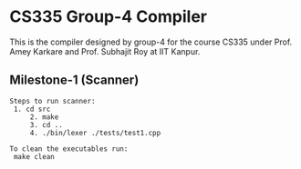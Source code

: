 # CS335 Group-4 Compiler

This is the compiler designed by group-4 for the course CS335 under Prof. Amey Karkare and Prof. Subhajit Roy at IIT Kanpur.

## Milestone-1 (Scanner)

	Steps to run scanner: 
	 1. cd src
     	 2. make
     	 3. cd ..
     	 4. ./bin/lexer ./tests/test1.cpp

	To clean the executables run:
	 make clean
